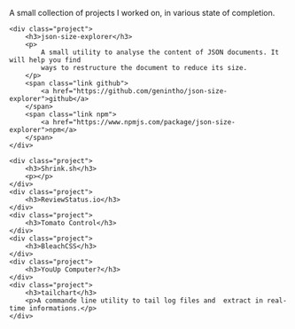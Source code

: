 
<div class="home">
    <p>
        A small collection of projects I worked on, in various state of completion. 
    </p>

    <div class="project">
        <h3>json-size-explorer</h3>
        <p>
            A small utility to analyse the content of JSON documents. It will help you find
            ways to restructure the document to reduce its size.
        </p>
        <span class="link github">
            <a href="https://github.com/genintho/json-size-explorer">github</a>
        </span>
        <span class="link npm">
            <a href="https://www.npmjs.com/package/json-size-explorer">npm</a>
        </span>
    </div>
    
    <div class="project">
        <h3>Shrink.sh</h3>
        <p></p>
    </div>
    <div class="project">
        <h3>ReviewStatus.io</h3>
    </div>
    <div class="project">
        <h3>Tomato Control</h3>
    </div>
    <div class="project">
        <h3>BleachCSS</h3>
    </div>
    <div class="project">
        <h3>YouUp Computer?</h3>
    </div>
    <div class="project">
        <h3>tailchart</h3>
        <p>A commande line utility to tail log files and  extract in real-time informations.</p>
    </div>

</div>
